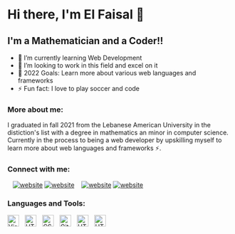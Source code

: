 # Hi there, I'm El Faisal 👋 

## I'm a Mathematician and a Coder!!

- 🌱 I’m currently learning Web Development 
- 👯 I’m looking to work in this field and excel on it
- 🥅 2022 Goals: Learn more about various web languages and frameworks
- ⚡ Fun fact: I love to play soccer and code

### More about me:
I graduated in fall 2021 from the Lebanese American University in the distiction's list with a degree in mathematics an minor in computer science. Currently in the process to being a web developer by upskilling myself to learn more about web languages and frameworks ⚡.  

### Connect with me:
&nbsp;&nbsp;
[![website](./img/linkedin-light.svg)](https://linkedin.com/in/el-faisal-alaaeddine-65b289217#gh-light-mode-only)
[![website](./img/linkedin-dark.svg)](https://linkedin.com/in/el-faisal-alaaeddine-65b289217#gh-dark-mode-only)
&nbsp;&nbsp;
[![website](./img/instagram-light.svg)](https://instagram.com/faisal._2000#gh-light-mode-only)
[![website](./img/instagram-dark.svg)](https://instagram.com/faisal._2000#gh-dark-mode-only)

[instagram]: https://instagram.com/faisal._2000
[linkedin]: https://linkedin.com/in/el-faisal-alaaeddine-65b289217

### Languages and Tools:
<img align="left" alt="Visual Studio Code" width="26px" src="https://cdn.jsdelivr.net/gh/devicons/devicon/icons/vscode/vscode-original.svg" style="padding-right:10px;" />
<img align="left" alt="HTML5" width="26px" src="https://cdn.jsdelivr.net/gh/devicons/devicon/icons/html5/html5-original.svg" style="padding-right:10px;" />
<img align="left" alt="CSS3" width="26px" src="https://cdn.jsdelivr.net/gh/devicons/devicon/icons/css3/css3-original.svg" style="padding-right:10px;" />
<img align="left" alt="Git" width="26px" src="https://cdn.jsdelivr.net/gh/devicons/devicon/icons/git/git-original.svg" style="padding-right:10px;" />
<img align="left" alt="HTML5" width="26px" src="https://cdn.jsdelivr.net/gh/devicons/devicon/icons/python/python-original.svg" style="padding-right:10px;"/>
<img align="left" alt="HTML5" width="26px"  src="https://cdn.jsdelivr.net/gh/devicons/devicon/icons/java/java-original-wordmark.svg"
 style="padding-right:10px;"/>
 

###
